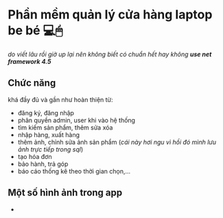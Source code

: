 # Phần mềm quản lý cửa hàng laptop be bé 💻🖱

*do viết lâu rồi giờ up lại nên không biết có chuẩn hết hay không*
***use net framework 4.5***

## Chức năng
khá đầy đủ và gần như hoàn thiện từ:
- đăng ký, đăng nhập
- phân quyền admin, user khi vào hệ thống
- tìm kiếm sản phẩm, thêm sửa xóa
- nhập hàng, xuất hàng
- thêm ảnh, chỉnh sửa ảnh sản phẩm (*cái này hơi ngu vì hồi đó mình lưu ảnh trực tiếp trong sql*)
- tạo hóa đơn
- bảo hành, trả góp
- báo cáo thống kê theo thời gian chọn,...
## Một số hình ảnh trong app
* 
